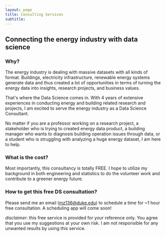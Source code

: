 ```yaml
---
layout: page
title: Consulting Services
subtitle: 
---
```


## Connecting the energy industry with data science

### Why?
The energy industry is dealing with massive datasets with all kinds of format. Buildings, electricity infrastructure, renewable energy systems generate data and thus created a lot of opportunities in terms of turning the energy data into insights, research projects, and business values.  

That's where the Data Science comes in. With 4 years of extensive experiences in conducting energy and building related research and projects, I am excited to serve the energy industry as a Data Science Consultant.

No matter if you are a professor working on a research project, a stakeholder who is trying to created energy data product, a building manager who wants to diagnosis building operation issues through data, or a student who is struggling with analyzing a huge energy dataset, I am here to help.

### What is the cost?
Most importantly, this consultancy is totally FREE. I hope to utilize my background in both engineering and statistics to do the volunteer work and contribute to a greener energy future. 

### How to get this free DS consultation?
Please send me an email (mz136@duke.edu) to schedule a time for ~1 hour  free consultation. A scheduling app will come soon!

*disclaimer*: this free service is provided for your reference only. You agree that you use my suggestions at your own risk. I am not responsible for any unwanted results by using this service.
